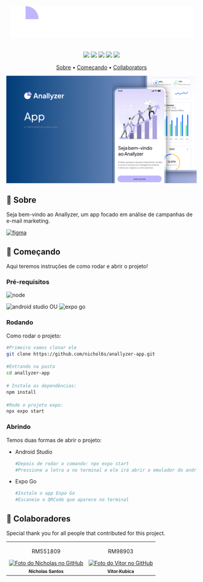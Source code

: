 [FIGMA_BADGE]: https://img.shields.io/badge/Nosso%20prot%C3%B3tipo-A259FF?style=for-the-badge&logo=figma&logoColor=white
[FIGMA_URL]: https://www.figma.com/file/oL167JVtoKgnQxj8vruw1R/Anallyzer-app-Prototype?type=design&node-id=0%3A1&mode=design&t=9Vkd9DS067MW0VHq-1

<div align="center">
  <img src="src/assets/anallyzer-logo.png">
</div>
ㅤ
<p align="center">
  <img src="https://img.shields.io/badge/REACT%20NATIVE-61DAFB?style=for-the-badge&logo=react&logoColor=blue">
  <img src="https://img.shields.io/badge/EXPO-white?style=for-the-badge&logo=expo&logoColor=black">
  <img src="https://img.shields.io/badge/TYPESCRIPT-%233178C6?style=for-the-badge&logo=typescript&logoColor=white">
  <img src="https://img.shields.io/badge/JAVASCRIPT-%23F7DF1E?style=for-the-badge&logo=javascript&logoColor=black">
  <img src="https://img.shields.io/badge/NATIVEWIND-38B2AC?style=for-the-badge&logo=tailwindcss&logoColor=white">
</p>

<p align="center">
  <a href="#about">Sobre</a> • 
  <a href="#started">Começando</a> • 
  <a href="#colab">Collaborators</a>
</p>

![alt img](src/assets/anallyzer-cover.png)

<h2 id="about">📌 Sobre</h2>

Seja bem-vindo ao Anallyzer, um app focado em análise de campanhas de e-mail marketing.

[![figma][FIGMA_BADGE]][FIGMA_URL]

<h2 id="started">🚀 Começando</h2>

Aqui teremos instruções de como rodar e abrir o projeto!

<h3>Pré-requisitos</h3>

![node](https://img.shields.io/badge/NODE.JS-black?style=for-the-badge&logo=nodedotjs&logoColor=green)

![android studio](https://img.shields.io/badge/ANDROID%20STUDIO-black?style=for-the-badge&logo=android-studio&logoColor=white) OU ![expo go](https://img.shields.io/badge/Expo%20Go-black?style=for-the-badge&logo=expo&logoColor=white)


<h3>Rodando</h3>

Como rodar o projeto:

```bash
#Primeiro vamos clonar ele
git clone https://github.com/nichol6s/anallyzer-app.git

#Entrando na pasta
cd anallyzer-app

# Instale as dependências:
npm install

#Rode o projeto expo:
npx expo start
```

<h3>Abrindo</h3>

Temos duas formas de abrir o projeto:
- Android Studio

  ```bash
  #Depois de rodar o comando: npx expo start
  #Pressione a letra a no terminal e ele irá abrir o emulador do android studio
  ```
- Expo Go 
  ```bash
  #Instale o app Expo Go
  #Escaneie o QRCode que aparece no terminal
  ```
  
<h2 id="colab">🤝 Colaboradores</h2>

Special thank you for all people that contributed for this project.

<table>
    <td align="center">
      <p>RM551809</p>
      <a href="https://github.com/nichol6s">
        <img src="https://avatars.githubusercontent.com/u/105325313?v=4" width="115px;" alt="Foto do Nicholas no GitHub"/><br>
        <sub>
          <strong>Nicholas Santos</strong>
        </sub>
      </a>
    </td>
    <td align="center">
      <p>RM98903</p>
      <a href="https://github.com/VitorKubica">
        <img src="https://avatars.githubusercontent.com/u/107961081?v=4" width="115px;" alt="Foto do Vitor no GitHub"/><br>
        <sub>
          <strong>Vitor Kubica</strong>
        </sub>
      </a>
    </td>
</table>
